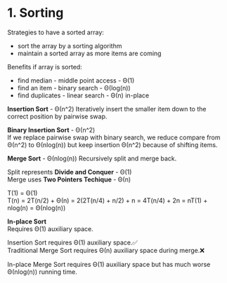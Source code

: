 # 1. Sorting
Strategies to have a sorted array:  
* sort the array by a sorting algorithm
* maintain a sorted array as more items are coming

Benefits if array is sorted:
* find median - middle point access - Θ(1)
* find an item - binary search - Θ(log(n))
* find duplicates - linear search - Θ(n) in-place

**Insertion Sort** - Θ(n^2)
Iteratively insert the smaller item down to the correct position by pairwise swap.

**Binary Insertion Sort** - Θ(n^2)  
If we replace pairwise swap with binary search, we reduce compare from Θ(n^2) to Θ(nlog(n)) but keep insertion Θ(n^2) because of shifting items.

**Merge Sort** - Θ(nlog(n))
Recursively split and merge back.

Split represents **Divide and Conquer** - Θ(1)  
Merge uses **Two Pointers Techique** - Θ(n)

T(1) = Θ(1)  
T(n) = 2T(n/2) + Θ(n) = 2(2T(n/4) + n/2) + n = 4T(n/4) + 2n = nT(1) + nlog(n) = Θ(nlog(n))

**In-place Sort**  
Requires Θ(1) auxiliary space.

Insertion Sort requires Θ(1) auxiliary space.✅  
Traditional Merge Sort requires Θ(n) auxiliary space during merge.❌

In-place Merge Sort requires Θ(1) auxiliary space but has much worse Θ(nlog(n)) running time.
